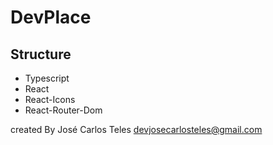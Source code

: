 # DevPlace

## Structure 

* Typescript
* React
* React-Icons
* React-Router-Dom 

created By José Carlos Teles <devjosecarlosteles@gmail.com>
